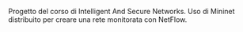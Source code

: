 Progetto del corso di Intelligent And Secure Networks. 
Uso di Mininet distribuito per creare una rete monitorata con NetFlow.
